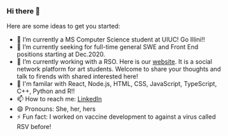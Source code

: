 ### Hi there 👋



Here are some ideas to get you started:

- 🔭 I’m currently a MS Computer Science student at UIUC! Go Illini!!
- 🌱 I’m currently seeking for full-time general SWE and Front End positions starting at Dec.2020. 
- 👯 I’m currently working with a RSO. Here is our [website](https://freetitle.us/). It is a social network platform for art students. Welcome to share your thoughts and talk to firends with shared interested here!
- 🤔 I'm familar with React, Node.js, HTML, CSS, JavaScript, TypeScript, C++, Python and R!!
- 📫 How to reach me: [LinkedIn](https://www.linkedin.com/in/iris-yuting-du-6b4852181/)
- 😄 Pronouns: She, her, hers
- ⚡ Fun fact: I worked on vaccine development to against a virus called RSV before!

